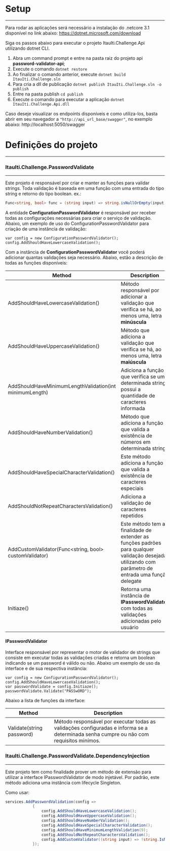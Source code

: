 # Setup
---
Para rodar as aplicações será necessário a instalação do .netcore 3.1 disponível no link abaixo:
https://dotnet.microsoft.com/download

Siga os passos abaixo para executar o projeto ItauIti.Challenge.Api utilizando dotnet CLI.
1. Abra um command prompt e entre na pasta raiz do projeto api **password-validator-api**;
2. Execute o comando ```dotnet restore ```
3. Ao finalizar o comando anterior, execute ```dotnet build ItauIti.Challenge.sln ```
4. Para cria a dll de publicação ```dotnet publish ItauIti.Challenge.sln -o publish```
5. Entre na pasta publish ```cd publish ```
6. Execute o comando para executar a aplicação ```dotnet ItauIti.Challenge.Api.dll```

Caso deseje visualizar os endpoints disponíveis e como utiliza-los, basta abrir em seu navegador a ```"http://api_url_base/swagger"```, no exemplo abaixo:
http://localhost:5050/swagger

# Definições do projeto
---

### ItauIti.Challenge.PasswordValidate
---
Este projeto é responsável por criar e manter as funções para validar strings. Toda validação é baseada em uma função com uma entrada do tipo string e retorno do tipo boolean.
ex.: 
``` c# 
Func<string, bool> func = (string input) => string.isNullOrEmpty(input);
```

A entidade **ConfigurationPasswordValidator** é responsável por receber todas as configurações necessárias para criar o serviço de validação.
Abaixo, um exemplo de uso do ConfigurationPasswordValidator para criação de uma instância de validação:

``` dotnet
var config = new ConfigurationPasswordValidator(); 
config.AddShouldHaveLowercaseValidation();
```

Com a instância de **ConfigurationPasswordValidator** você poderá adicionar quantas validações seja necessário. Abaixo, estão a descrição de todas as funções disponíveis:

| Method | Description |
| ------ | ---------- |
| AddShouldHaveLowercaseValidation() | Método responsável por adicionar a validação que verifica se há, ao menos uma, letra **minúscula** |
| AddShouldHaveUppercaseValidation() | Método que adiciona a validação que verifica se há, ao menos uma, letra **maiúscula** |
| AddShouldHaveMinimumLengthValidation(int minimumLength) | Adiciona a função que verifica se uma determinada string possui a quantidade de caracteres informada |
| AddShouldHaveNumberValidation() | Método que adiciona a função que valida a existência de números em determinada string |
| AddShouldHaveSpecialCharacterValidation() | Este método adiciona a função que valida a existência de caracteres especiais |
| AddShouldNotRepeatCharactersValidation() | Adiciona a validação de caracteres repetidos |
| AddCustomValidator(Func<string, bool> customValidator) | Este método tem a finalidade de extender as funções padrões para qualquer validação desejada, utilizando com parâmetro de entrada uma função delegate |
| Initiaze() | Retorna uma instância de **IPasswordValidator** com todas as validações adicionadas pelo usuário |

#### IPasswordValidator
Interface responsável por representar o motor de validador de strings que consiste em executar todas as validações criadas e retorna um boolean indicando se um password é válido ou não. Abaixo um exemplo de uso da interface e de sua respectiva instância:

``` dotnet
var config = new ConfigurationPasswordValidator(); 
config.AddShouldHaveLowercaseValidation();
var passwordValidate = config.Initiaze();
passwordValidate.Validate("PASSwORD");
```

Abaixo a lista de funções da interface:

| Method | Description |
| ------ | ---------- |
| Validate(string password) | Método responsável por executar todas as validações configuradas e informa se a determinada senha cumpre ou não com requisitos minímos. |

### ItauIti.Challenge.PasswordValidate.DependencyInjection
---
Este projeto tem como finalidade prover um método de extensão para utilizar a interface IPasswordValidator de modo injetável. Por padrão, este método adiciona uma instância com lifecycle Singleton.

Como usar:

``` c#
services.AddPasswordValidation(config =>
            {
                config.AddShouldHaveLowercaseValidation();
                config.AddShouldHaveUppercaseValidation();
                config.AddShouldHaveNumberValidation();
                config.AddShouldHaveSpecialCharacterValidation();
                config.AddShouldHaveMinimumLengthValidation(9);
                config.AddShouldNotRepeatCharactersValidation();
                config.AddCustomValidator((string input) => !string.IsNullOrEmpty(input) && !string.IsNullOrWhiteSpace(input));
            });
```
